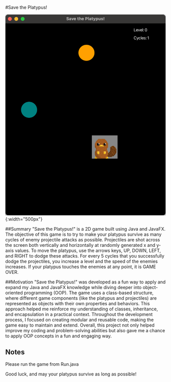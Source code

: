 #Save the Platypus!

![img.png](img.png){:width="500px"}

##Summary
"Save the Platypus!" is a 2D game built using Java and JavaFX. The objective of this game is to try to make your platypus survive as many cycles of enemy projectile attacks as possible. 
Projectiles are shot across the screen both vertically and horizontally at randomly generated x and y-axis values. To move the platypus, use the arrows keys, UP, DOWN, LEFT, and RIGHT to dodge these attacks. For every 5 cycles that you 
successfully dodge the projectiles, you increase a level and the speed of the enemies increases. If your platypus touches the enemies at any point, it is GAME OVER.

##Motivation
"Save the Platypus!" was developed as a fun way to apply and expand my Java and JavaFX knowledge while diving deeper into object-oriented programming (OOP). The game uses a class-based structure, where different game components (like the platypus and projectiles) are represented as objects with their own properties and behaviors. This approach helped me reinforce my understanding of classes, inheritance, and encapsulation in a practical context. Throughout the development process, I focused on creating modular and reusable code, making the game easy to maintain and extend. Overall, this project not only helped improve my coding and problem-solving abilities but also gave me a chance to apply OOP concepts in a fun and engaging way.

## Notes
Please run the game from Run.java

Good luck, and may your platypus survive as long as possible!



